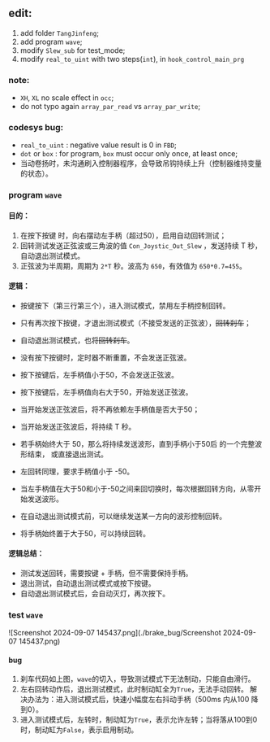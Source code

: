 ## edit:
1. add folder `TangJinfeng`;
2. add program `wave`;
3. modify `Slew_sub` for test_mode;
4. modify `real_to_uint` with two steps(`int`), in `hook_control_main_prg`

### note:
- `XH`, `XL` no scale effect in `occ`;
- do not typo again `array_par_read` vs `array_par_write`;

### codesys bug:
- `real_to_uint` : negative value result is 0 in `FBD`;
- `dot` or `box` : for program, `box` must occur only once, at least once;
- 当动卷扬时，未沟通刷入控制器程序，会导致吊钩持续上升（控制器维持变量的状态）。

### program `wave`

#### 目的：
1. 在按下按键 时，向右摆动左手柄（超过50），启用自动回转测试；
2. 回转测试发送正弦波或三角波的值 `Con_Joystic_Out_Slew` ，发送持续 T 秒，自动退出测试模式。
3. 正弦波为半周期，周期为 `2*T` 秒。波高为 `650`，有效值为 `650*0.7=455`。

#### 逻辑：
* 按键按下（第三行第三个），进入测试模式，禁用左手柄控制回转。
* 只有再次按下按键，才退出测试模式（不接受发送的正弦波），~~回转刹车~~；
* 自动退出测试模式，也将~~回转刹车~~。

* 没有按下按键时，定时器不断重置，不会发送正弦波。
* 按下按键后，左手柄值小于50，不会发送正弦波。
* 按下按键后，左手柄值向右大于50，开始发送正弦波。
* 当开始发送正弦波后，将不再依赖左手柄值是否大于50；
* 当开始发送正弦波后，将持续 T 秒。
* 若手柄始终大于 50，那么将持续发送波形，直到手柄小于50后 的一个完整波形结束， 或直接退出测试。
* 左回转同理，要求手柄值小于 -50。
* 当左手柄值在大于50和小于-50之间来回切换时，每次根据回转方向，从零开始发送波形。
* 在自动退出测试模式前，可以继续发送某一方向的波形控制回转。
* 将手柄始终置于大于50，可以持续回转。

#### 逻辑总结：
* 测试发送回转，需要按键 + 手柄，但不需要保持手柄。
* 退出测试，自动退出测试模式或按下按键。
* 自动退出测试模式后，会自动灭灯，再次按下。

### test `wave`
![Screenshot 2024-09-07 145437.png](./brake_bug/Screenshot 2024-09-07 145437.png)
#### bug
1. 刹车代码如上图，`wave`的切入，导致测试模式下无法制动，只能自由滑行。
2. 左右回转动作后，退出测试模式，此时制动缸全为`True`，无法手动回转。
解决办法为：进入测试模式后，快速小幅度左右抖动手柄（500ms 内从100 降到0）。
3. 进入测试模式后，左转时，制动缸为`True`，表示允许左转；当将落从100到0时，制动缸为`False`，表示启用制动。